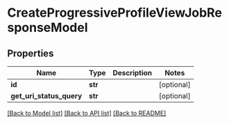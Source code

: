 # CreateProgressiveProfileViewJobResponseModel

## Properties
Name | Type | Description | Notes
------------ | ------------- | ------------- | -------------
**id** | **str** |  | [optional] 
**get_uri_status_query** | **str** |  | [optional] 

[[Back to Model list]](../README.md#documentation-for-models) [[Back to API list]](../README.md#documentation-for-api-endpoints) [[Back to README]](../README.md)

